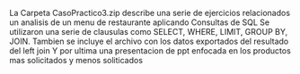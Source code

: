 La Carpeta CasoPractico3.zip describe una serie de ejercicios relacionados un analisis de un menu de restaurante aplicando Consultas de SQL
Se utilizaron una serie de clausulas como SELECT, WHERE, LIMIT, GROUP BY, JOIN.
Tambien se incluye el archivo con los datos exportados del resultado del left join
Y por ultima una presentacion de ppt enfocada en los productos mas solicitados y menos soliticados

